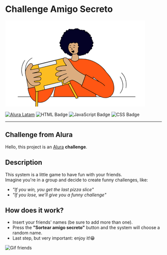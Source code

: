 # Challenge Amigo Secreto

![Imagen amigo](/assets/amigo-secreto.png)

[![Alura Latam](https://img.shields.io/badge/alura%20-%20latam?style=plastic&color=blue)](https://www.aluracursos.com/) ![HTML Badge](https://img.shields.io/badge/html%20-%20html?style=plastic&color=red) ![JavaScript Badge](https://img.shields.io/badge/js%20-%20javascript?style=plastic&color=yellow) ![CSS Badge](https://img.shields.io/badge/css%20-%20css?style=plastic&color=purple)

---

## Challenge from Alura

Hello, this project is an [Alura](https://www.aluracursos.com/) **challenge**.

## Description

This system is a little game to have fun with your friends.  
Imagine you're in a group and decide to create funny challenges, like:  
- *"If you win, you get the last pizza slice"*  
- *"If you lose, we’ll give you a funny challenge"*  

## How does it work?
- Insert your friends' names (be sure to add more than one).
- Press the **"Sortear amigo secreto"** button and the system will choose a random name.
- Last step, but very important: enjoy it!😁

![Gif friends](/assets/giffriends.gif)
